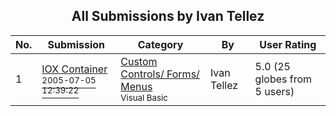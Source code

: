 ﻿<div align="center">

## All Submissions by Ivan Tellez

</div>

No.  | Submission | Category | By   | User Rating
---- | ---------- | -------- | ---- | -----------
1 | [IOX Container<br /><sup>2005-07-05 12:39:22</sup>](https://github.com/Planet-Source-Code/ivan-tellez-iox-container__1-61529) | [Custom Controls/ Forms/  Menus<br /><sup>Visual Basic</sup>](../ByCategory/custom-controls-forms-menus__1-4.md) | Ivan Tellez | 5.0 (25 globes from 5 users)

